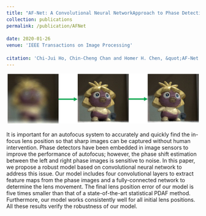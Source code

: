 ```yaml
---
title: "AF-Net: A Convolutional Neural NetworkApproach to Phase Detection Autofocus"
collection: publications
permalink: /publication/AFNet

date: 2020-01-26
venue: 'IEEE Transactions on Image Processing'

citation: 'Chi-Jui Ho, Chin-Cheng Chan and Homer H. Chen, &quot;AF-Net: A Convolutional Neural NetworkApproach to Phase Detection Autofocus&quot; <i>IEEE Transactions on Image Processing</i> (Accepted).'
---
```

<img src='/images/PDAF.jpg' width='600' > <br/><br/>
It is important for an autofocus system to accurately and quickly find the in-focus lens position so that sharp images can be captured without human intervention. Phase detectors have been embedded in image sensors to improve the performance of autofocus; however, the phase shift estimation between the left and right phase images is sensitive to noise. In this paper, we propose a robust model based on convolutional neural network to address this issue. Our model includes four convolutional layers to extract feature maps from the phase images and a fully-connected network to determine the lens movement. The final lens position error of our model is five times smaller than that of a state-of-the-art statistical PDAF method. Furthermore, our model works consistently well for all initial lens positions. All these results verify the robustness of our model. <br/>

<!-- paperurl: 'http://academicpages.github.io/files/paper1.pdf' -->

